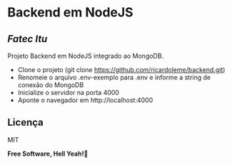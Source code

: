 # Backend em NodeJS
## _Fatec Itu_

Projeto Backend em NodeJS integrado ao MongoDB.

- Clone o projeto (git clone https://github.com/ricardoleme/backend.git)
- Renomeie o arquivo .env-exemplo para .env e informe a string de conexão do MongoDB
- Inicialize o servidor na porta 4000
- Aponte o navegador em http://localhost:4000

## Licença

MIT

**Free Software, Hell Yeah!🐧** 